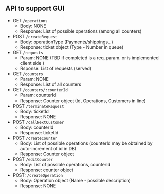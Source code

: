 ## API to support GUI
<!-- Endpoints are meant to be preceded by /api (/operations == /api/operations)-->
- GET `/operations`
  - Body: NONE
  - Response: List of possible operations (among all counters)
- POST `/createRequest`
  - Body: operationType (Payments/shippings...)
  - Response: ticket object (Type - Number in queue)
- GET `/requests`
  - Param: NONE (TBD if completed is a req. param. or is implemented client side )
  - Rsponse: List of requests (served)
- GET `/counters`
  - Param: NONE
  - Response: List of all counters
- GET `/counters/:counterId`
  - Param: counterId
  - Response: Counter object (Id, Operations, Customers in line)
- POST `/terminateRequest`
  - Body: ticketId
  - Response: NONE
- POST `/callNextCustomer`
  - Body: counterId
  - Response: ticketId <!-- Of called customer -->
- POST `/createCounter`
  - Body: List of possible operations (counterId may be obtained by auto-increment of id in DB)
  - Response: Counter object
- POST `/editCounter`
  - Body: List of possible operations, counterId
  - Response: counter object
- POST: `/createOperation`
  - Body: Operation object (Name - possible description)
  - Response: NONE

<!-- API does not include possible DELETE needed -->